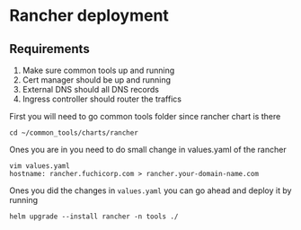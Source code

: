 # Rancher deployment 


## Requirements
1. Make sure common tools up and running
2. Cert manager should be up and running
3. External DNS should all DNS records
4. Ingress controller should router the traffics


First you will need to go common tools folder since rancher chart is there
```
cd ~/common_tools/charts/rancher
```


Ones you are in you need to do small change in values.yaml of the rancher
```
vim values.yaml
hostname: rancher.fuchicorp.com > rancher.your-domain-name.com

```

Ones you did the changes in `values.yaml` you can go ahead and deploy it by running 
```
helm upgrade --install rancher -n tools ./
```

